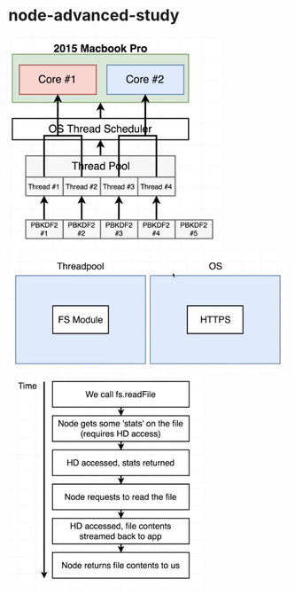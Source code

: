 # node-advanced-study
![Alt text](node-thread-pool.png?raw=true "Title")
![Alt text](thread-pool-os.png?raw=true "Title")
![Alt text](node-fs.png?raw=true "Title")
